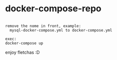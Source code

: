 # docker-compose-repo

```

remove the nome in front, example:
  mysql-docker-compose.yml to docker-compose.yml
  
exec:
docker-compose up

```

enjoy fletchas :D

